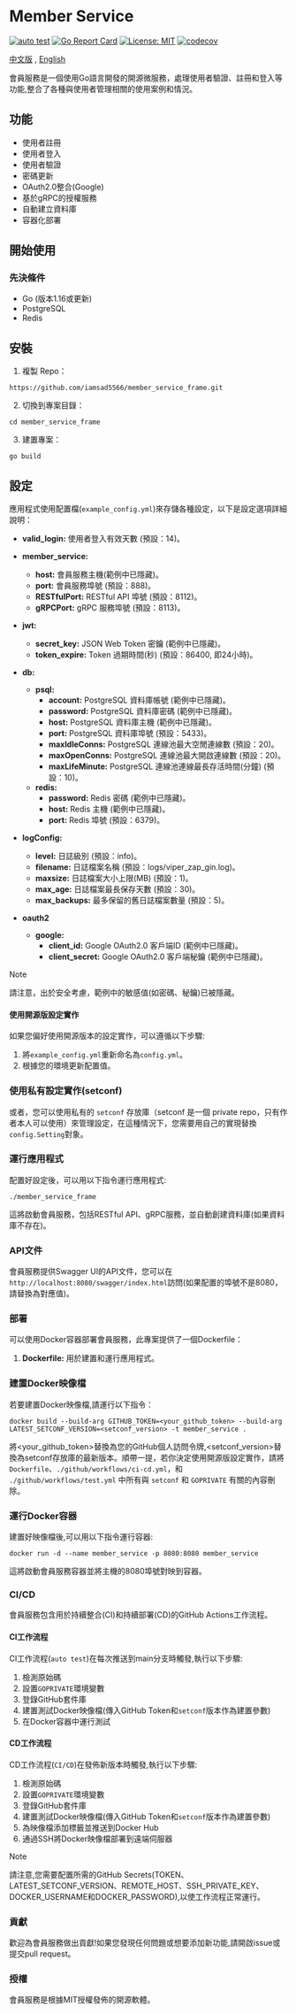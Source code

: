 # Member Service
[![auto test](https://github.com/iamsad5566/member_service_frame/actions/workflows/test.yml/badge.svg)](https://github.com/iamsad5566/member_service_frame/actions/workflows/test.yml)
[![Go Report Card](https://goreportcard.com/badge/github.com/iamsad5566/member_service_frame)](https://goreportcard.com/report/github.com/iamsad5566/member_service_frame)
[![License: MIT](https://img.shields.io/badge/License-MIT-yellow.svg)](https://opensource.org/licenses/MIT)
[![codecov](https://codecov.io/gh/iamsad5566/member_service_frame/graph/badge.svg?token=NTFKVYJH4K)](https://codecov.io/gh/iamsad5566/member_service_frame)


[中文版](./README-zh.md) , [English](./README.md)

會員服務是一個使用Go語言開發的開源微服務，處理使用者驗證、註冊和登入等功能,整合了各種與使用者管理相關的使用案例和情況。

## 功能
- 使用者註冊
- 使用者登入
- 使用者驗證
- 密碼更新
- OAuth2.0整合(Google)
- 基於gRPC的授權服務
- 自動建立資料庫
- 容器化部署

## 開始使用
### 先決條件
- Go (版本1.16或更新)
- PostgreSQL
- Redis

## 安裝
1. 複製 Repo：
```
https://github.com/iamsad5566/member_service_frame.git
```
2. 切換到專案目錄：
```
cd member_service_frame
```
3. 建置專案：
```
go build
```

## 設定
應用程式使用配置檔(`example_config.yml`)來存儲各種設定，以下是設定選項詳細說明：
- **valid_login:** 使用者登入有效天數 (預設：14)。
- **member_service:**
    - **host:** 會員服務主機(範例中已隱藏)。
    - **port:** 會員服務埠號 (預設：888)。
    - **RESTfulPort:**  RESTful API 埠號 (預設：8112)。
    - **gRPCPort:**  gRPC 服務埠號 (預設：8113)。

- **jwt:**
    - **secret_key:** JSON Web Token 密鑰 (範例中已隱藏)。
    - **token_expire:** Token 過期時間(秒) (預設：86400, 即24小時)。
- **db:**
    - **psql:**
        - **account:** PostgreSQL 資料庫帳號 (範例中已隱藏)。
        - **password:** PostgreSQL 資料庫密碼 (範例中已隱藏)。
        - **host:** PostgreSQL 資料庫主機 (範例中已隱藏)。
        - **port:** PostgreSQL 資料庫埠號 (預設：5433)。
        - **maxIdleConns:** PostgreSQL 連線池最大空閒連線數 (預設：20)。
        - **maxOpenConns:** PostgreSQL 連線池最大開啟連線數 (預設：20)。
        - **maxLifeMinute:** PostgreSQL 連線池連線最長存活時間(分鐘) (預設：10)。
    - **redis:**
        - **password:** Redis 密碼 (範例中已隱藏)。
        - **host:** Redis 主機 (範例中已隱藏)。
        - **port:** Redis 埠號 (預設：6379)。
- **logConfig:**
    - **level:** 日誌級別 (預設：info)。
    - **filename:** 日誌檔案名稱 (預設：logs/viper_zap_gin.log)。
    - **maxsize:**  日誌檔案大小上限(MB) (預設：1)。
    - **max_age:**  日誌檔案最長保存天數 (預設：30)。
    - **max_backups:** 最多保留的舊日誌檔案數量 (預設：5)。
- **oauth2**
    - **google:** 
        - **client_id:** Google OAuth2.0 客戶端ID (範例中已隱藏)。
        - **client_secret:** Google OAuth2.0 客戶端秘鑰 (範例中已隱藏)。

> [!NOTE]
> 請注意，出於安全考慮，範例中的敏感值(如密碼、秘鑰)已被隱藏。

#### 使用開源版設定實作
如果您偏好使用開源版本的設定實作，可以遵循以下步驟:
1. 將`example_config.yml`重新命名為`config.yml`。
2. 根據您的環境更新配置值。

### 使用私有設定實作(setconf)
或者，您可以使用私有的 `setconf` 存放庫（setconf 是一個 private repo，只有作者本人可以使用）來管理設定，在這種情況下，您需要用自己的實現替換`config.Setting`對象。

### 運行應用程式
配置好設定後，可以用以下指令運行應用程式:
```
./member_service_frame
```
這將啟動會員服務，包括RESTful API、gRPC服務，並自動創建資料庫(如果資料庫不存在)。

### API文件
會員服務提供Swagger UI的API文件，您可以在`http://localhost:8080/swagger/index.html`訪問(如果配置的埠號不是8080，請替換為對應值)。

### 部署
可以使用Docker容器部署會員服務，此專案提供了一個Dockerfile：
1. **Dockerfile:** 用於建置和運行應用程式。

### 建置Docker映像檔
若要建置Docker映像檔,請運行以下指令：
```
docker build --build-arg GITHUB_TOKEN=<your_github_token> --build-arg LATEST_SETCONF_VERSION=<setconf_version> -t member_service .
```

將<your_github_token>替換為您的GitHub個人訪問令牌,<setconf_version>替換為setconf存放庫的最新版本。順帶一提，若你決定使用開源版設定實作，請將 `Dockerfile`、`./github/workflows/ci-cd.yml`，和 `./github/workflows/test.yml` 中所有與 `setconf` 和 `GOPRIVATE` 有關的內容刪除。

### 運行Docker容器
建置好映像檔後,可以用以下指令運行容器:
```
docker run -d --name member_service -p 8080:8080 member_service
```
這將啟動會員服務容器並將主機的8080埠號對映到容器。


### CI/CD
會員服務包含用於持續整合(CI)和持續部署(CD)的GitHub Actions工作流程。

#### CI工作流程
CI工作流程(`auto test`)在每次推送到main分支時觸發,執行以下步驟:
1. 檢測原始碼
2. 設置`GOPRIVATE`環境變數
3. 登錄GitHub套件庫
4. 建置測試Docker映像檔(傳入GitHub Token和`setconf`版本作為建置參數)
5. 在Docker容器中運行測試

#### CD工作流程
CD工作流程(`CI/CD`)在發佈新版本時觸發,執行以下步驟:
1. 檢測原始碼
2. 設置`GOPRIVATE`環境變數
3. 登錄GitHub套件庫
4. 建置測試Docker映像檔(傳入GitHub Token和`setconf`版本作為建置參數)
5. 為映像檔添加標籤並推送到Docker Hub
6. 通過SSH將Docker映像檔部署到遠端伺服器

> [!NOTE]
> 請注意,您需要配置所需的GitHub Secrets(TOKEN、LATEST_SETCONF_VERSION、REMOTE_HOST、SSH_PRIVATE_KEY、DOCKER_USERNAME和DOCKER_PASSWORD),以使工作流程正常運行。

### 貢獻
歡迎為會員服務做出貢獻!如果您發現任何問題或想要添加新功能,請開啟issue或提交pull request。

### 授權
會員服務是根據MIT授權發佈的開源軟體。